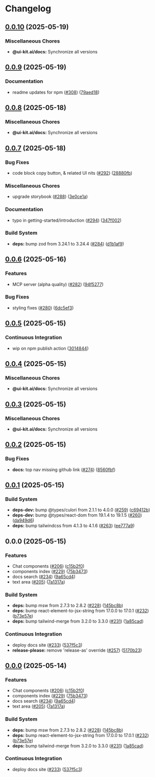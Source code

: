 # Changelog

## [0.0.10](https://github.com/alex-mcgovern/ui-kit.ai/compare/@ui-kit.ai/docs@v0.0.9...@ui-kit.ai/docs@v0.0.10) (2025-05-19)


### Miscellaneous Chores

* **@ui-kit.ai/docs:** Synchronize all versions

## [0.0.9](https://github.com/alex-mcgovern/ui-kit.ai/compare/@ui-kit.ai/docs@v0.0.8...@ui-kit.ai/docs@v0.0.9) (2025-05-19)


### Documentation

* readme updates for npm ([#308](https://github.com/alex-mcgovern/ui-kit.ai/issues/308)) ([79aed18](https://github.com/alex-mcgovern/ui-kit.ai/commit/79aed186b2eb89e483da5f147c0db9596a349949))

## [0.0.8](https://github.com/alex-mcgovern/ui-kit.ai/compare/@ui-kit.ai/docs@v0.0.7...@ui-kit.ai/docs@v0.0.8) (2025-05-18)


### Miscellaneous Chores

* **@ui-kit.ai/docs:** Synchronize all versions

## [0.0.7](https://github.com/alex-mcgovern/ui-kit.ai/compare/@ui-kit.ai/docs@v0.0.6...@ui-kit.ai/docs@v0.0.7) (2025-05-18)


### Bug Fixes

* code block copy button, & related UI nits ([#292](https://github.com/alex-mcgovern/ui-kit.ai/issues/292)) ([28880fb](https://github.com/alex-mcgovern/ui-kit.ai/commit/28880fb72452dcf60235b087d1e581e72c2afed9))


### Miscellaneous Chores

* upgrade storybook ([#288](https://github.com/alex-mcgovern/ui-kit.ai/issues/288)) ([3e0ce1a](https://github.com/alex-mcgovern/ui-kit.ai/commit/3e0ce1a6d07df3be037d7653df5955257b8d3b5d))


### Documentation

* typo in getting-started/introduction ([#294](https://github.com/alex-mcgovern/ui-kit.ai/issues/294)) ([347f002](https://github.com/alex-mcgovern/ui-kit.ai/commit/347f002d975645737e3a34f0afb692c6bbb1701c))


### Build System

* **deps:** bump zod from 3.24.1 to 3.24.4 ([#284](https://github.com/alex-mcgovern/ui-kit.ai/issues/284)) ([d1b1af9](https://github.com/alex-mcgovern/ui-kit.ai/commit/d1b1af9c52ed153e939d6531c5c43e9594dbb73d))

## [0.0.6](https://github.com/alex-mcgovern/ui-kit.ai/compare/@ui-kit.ai/docs@v0.0.5...@ui-kit.ai/docs@v0.0.6) (2025-05-16)


### Features

* MCP server (alpha quality) ([#282](https://github.com/alex-mcgovern/ui-kit.ai/issues/282)) ([94f5277](https://github.com/alex-mcgovern/ui-kit.ai/commit/94f527783562e26f8a0b6c2e502ea6755c104fc6))


### Bug Fixes

* styling fixes ([#280](https://github.com/alex-mcgovern/ui-kit.ai/issues/280)) ([6dc5ef3](https://github.com/alex-mcgovern/ui-kit.ai/commit/6dc5ef3a733a9a40e559d91626e285c43ee2c13c))

## [0.0.5](https://github.com/alex-mcgovern/ui-kit.ai/compare/@ui-kit.ai/docs@v0.0.4...@ui-kit.ai/docs@v0.0.5) (2025-05-15)


### Continuous Integration

* wip on npm publish action ([3014844](https://github.com/alex-mcgovern/ui-kit.ai/commit/301484489287eb14713b16a28fba686e5c5040eb))

## [0.0.4](https://github.com/alex-mcgovern/ui-kit.ai/compare/@ui-kit.ai/docs@v0.0.3...@ui-kit.ai/docs@v0.0.4) (2025-05-15)


### Miscellaneous Chores

* **@ui-kit.ai/docs:** Synchronize all versions

## [0.0.3](https://github.com/alex-mcgovern/ui-kit.ai/compare/@ui-kit.ai/docs@v0.0.2...@ui-kit.ai/docs@v0.0.3) (2025-05-15)


### Miscellaneous Chores

* **@ui-kit.ai/docs:** Synchronize all versions

## [0.0.2](https://github.com/alex-mcgovern/ui-kit.ai/compare/@ui-kit.ai/docs@v0.0.1...@ui-kit.ai/docs@v0.0.2) (2025-05-15)


### Bug Fixes

* **docs:** top nav missing github link ([#274](https://github.com/alex-mcgovern/ui-kit.ai/issues/274)) ([8560fbf](https://github.com/alex-mcgovern/ui-kit.ai/commit/8560fbfb2afa3d92629e5fd94d8933ae74958bf2))

## [0.0.1](https://github.com/alex-mcgovern/ui-kit.ai/compare/@ui-kit.ai/docs@v0.0.0...@ui-kit.ai/docs@v0.0.1) (2025-05-15)


### Build System

* **deps-dev:** bump @types/culori from 2.1.1 to 4.0.0 ([#259](https://github.com/alex-mcgovern/ui-kit.ai/issues/259)) ([c69412b](https://github.com/alex-mcgovern/ui-kit.ai/commit/c69412b2a1816e863886b5248bddd7ce7bed2f01))
* **deps-dev:** bump @types/react-dom from 19.1.4 to 19.1.5 ([#260](https://github.com/alex-mcgovern/ui-kit.ai/issues/260)) ([da949d6](https://github.com/alex-mcgovern/ui-kit.ai/commit/da949d6de645abd5d5c37b14cb3d620c8f6de896))
* **deps:** bump tailwindcss from 4.1.3 to 4.1.6 ([#263](https://github.com/alex-mcgovern/ui-kit.ai/issues/263)) ([ee777a9](https://github.com/alex-mcgovern/ui-kit.ai/commit/ee777a9a596d03f1aa35f13ba737bd6e1fbb97d7))

## 0.0.0 (2025-05-15)


### Features

* Chat components ([#206](https://github.com/alex-mcgovern/ui-kit.ai/issues/206)) ([c15b2f0](https://github.com/alex-mcgovern/ui-kit.ai/commit/c15b2f0df4dbd0c4123a08504704804689511259))
* components index ([#229](https://github.com/alex-mcgovern/ui-kit.ai/issues/229)) ([75b3473](https://github.com/alex-mcgovern/ui-kit.ai/commit/75b3473f3639dffc0901eeb0735492abeb293161))
* docs search ([#234](https://github.com/alex-mcgovern/ui-kit.ai/issues/234)) ([9a65cd4](https://github.com/alex-mcgovern/ui-kit.ai/commit/9a65cd4b3a05787cb7c9da77baa2617aed25b89c))
* text area ([#205](https://github.com/alex-mcgovern/ui-kit.ai/issues/205)) ([7a1317a](https://github.com/alex-mcgovern/ui-kit.ai/commit/7a1317a9b9a7b997e97ab59c60c16f78bedf9724))


### Build System

* **deps:** bump msw from 2.7.3 to 2.8.2 ([#228](https://github.com/alex-mcgovern/ui-kit.ai/issues/228)) ([145bc8b](https://github.com/alex-mcgovern/ui-kit.ai/commit/145bc8bcc06455dbb303abfa51e2b9a6ba5c2c34))
* **deps:** bump react-element-to-jsx-string from 17.0.0 to 17.0.1 ([#232](https://github.com/alex-mcgovern/ui-kit.ai/issues/232)) ([b73e57e](https://github.com/alex-mcgovern/ui-kit.ai/commit/b73e57e9984acd62ede4c13b69c51552f5e87155))
* **deps:** bump tailwind-merge from 3.2.0 to 3.3.0 ([#231](https://github.com/alex-mcgovern/ui-kit.ai/issues/231)) ([1a85cad](https://github.com/alex-mcgovern/ui-kit.ai/commit/1a85cadcf0e3e31b52ac627b18b97b0d07019f86))


### Continuous Integration

* deploy docs site ([#233](https://github.com/alex-mcgovern/ui-kit.ai/issues/233)) ([537f5c3](https://github.com/alex-mcgovern/ui-kit.ai/commit/537f5c32070c98826f1e99127863200d58f9eccd))
* **release-please:** remove 'release-as' override ([#257](https://github.com/alex-mcgovern/ui-kit.ai/issues/257)) ([5170b23](https://github.com/alex-mcgovern/ui-kit.ai/commit/5170b236357566805253a8cfa35c5d57995e49a7))

## [0.0.0](https://github.com/alex-mcgovern/ui-kit.ai/compare/@ui-kit.ai/docs-v0.0.0-alpha.3...@ui-kit.ai/docs@v0.0.0) (2025-05-14)


### Features

* Chat components ([#206](https://github.com/alex-mcgovern/ui-kit.ai/issues/206)) ([c15b2f0](https://github.com/alex-mcgovern/ui-kit.ai/commit/c15b2f0df4dbd0c4123a08504704804689511259))
* components index ([#229](https://github.com/alex-mcgovern/ui-kit.ai/issues/229)) ([75b3473](https://github.com/alex-mcgovern/ui-kit.ai/commit/75b3473f3639dffc0901eeb0735492abeb293161))
* docs search ([#234](https://github.com/alex-mcgovern/ui-kit.ai/issues/234)) ([9a65cd4](https://github.com/alex-mcgovern/ui-kit.ai/commit/9a65cd4b3a05787cb7c9da77baa2617aed25b89c))
* text area ([#205](https://github.com/alex-mcgovern/ui-kit.ai/issues/205)) ([7a1317a](https://github.com/alex-mcgovern/ui-kit.ai/commit/7a1317a9b9a7b997e97ab59c60c16f78bedf9724))


### Build System

* **deps:** bump msw from 2.7.3 to 2.8.2 ([#228](https://github.com/alex-mcgovern/ui-kit.ai/issues/228)) ([145bc8b](https://github.com/alex-mcgovern/ui-kit.ai/commit/145bc8bcc06455dbb303abfa51e2b9a6ba5c2c34))
* **deps:** bump react-element-to-jsx-string from 17.0.0 to 17.0.1 ([#232](https://github.com/alex-mcgovern/ui-kit.ai/issues/232)) ([b73e57e](https://github.com/alex-mcgovern/ui-kit.ai/commit/b73e57e9984acd62ede4c13b69c51552f5e87155))
* **deps:** bump tailwind-merge from 3.2.0 to 3.3.0 ([#231](https://github.com/alex-mcgovern/ui-kit.ai/issues/231)) ([1a85cad](https://github.com/alex-mcgovern/ui-kit.ai/commit/1a85cadcf0e3e31b52ac627b18b97b0d07019f86))


### Continuous Integration

* deploy docs site ([#233](https://github.com/alex-mcgovern/ui-kit.ai/issues/233)) ([537f5c3](https://github.com/alex-mcgovern/ui-kit.ai/commit/537f5c32070c98826f1e99127863200d58f9eccd))
